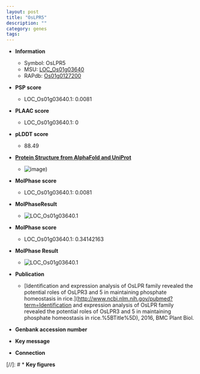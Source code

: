 ```yaml
---
layout: post
title: "OsLPR5"
description: ""
category: genes
tags: 
---
```


* **Information**  
    + Symbol: OsLPR5  
    + MSU: [LOC_Os01g03640](http://rice.plantbiology.msu.edu/cgi-bin/ORF_infopage.cgi?orf=LOC_Os01g03640)  
    + RAPdb: [Os01g0127200](http://rapdb.dna.affrc.go.jp/viewer/gbrowse_details/irgsp1?name=Os01g0127200)  

* **PSP score**  
    + LOC_Os01g03640.1: 0.0081 

* **PLAAC score**  
    + LOC_Os01g03640.1: 0 

* **pLDDT score**
    + 88.49

* **[Protein Structure from AlphaFold and UniProt](https://www.uniprot.org/uniprotkb/A2ZNT5/entry#structure)**
    + ![image](https://ricepsp.github.io/images/A/AF-A2ZNT5-F1.png))

* **MolPhase score**
    + LOC_Os01g03640.1: 0.0081

* **MolPhaseResult**
    + ![LOC_Os01g03640.1](https://ricepsp.github.io/pictures/LOC_Os01g/LOC_Os01g03640.1.png)

* **MolPhase score**
    + LOC_Os01g03640.1: 0.34142163

* **MolPhase Result**
    + ![LOC_Os01g03640.1](https://304243504.github.io/Pictures/LOC_Os01g/LOC_Os01g03640.1.png)

* **Publication**  
    + [Identification and expression analysis of OsLPR family revealed the potential roles of OsLPR3 and 5 in maintaining phosphate homeostasis in rice.](http://www.ncbi.nlm.nih.gov/pubmed?term=Identification and expression analysis of OsLPR family revealed the potential roles of OsLPR3 and 5 in maintaining phosphate homeostasis in rice.%5BTitle%5D), 2016, BMC Plant Biol.

* **Genbank accession number**  

* **Key message**  

* **Connection**  

[//]: # * **Key figures**  


